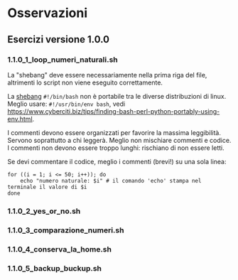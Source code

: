 # Osservazioni 

## Esercizi versione 1.0.0


### 1.1.0_1_loop_numeri_naturali.sh

La "shebang" deve essere necessariamente nella prima riga del file, altrimenti lo script non viene eseguito correttamente.

La [shebang](https://bash.cyberciti.biz/guide/Shebang) `#!/bin/bash` non è portabile tra le diverse distribuzioni di linux. Meglio usare: `#!/usr/bin/env bash`, vedi https://www.cyberciti.biz/tips/finding-bash-perl-python-portably-using-env.html.

I commenti devono essere organizzati per favorire la massima leggibilità. Servono soprattutto a chi leggerà.
Meglio non mischiare commenti e codice. I commenti non devono essere troppo lunghi: rischiano di non essere letti.

Se devi commentare il codice, meglio i commenti (brevi!) su una sola linea:

```
for ((i = 1; i <= 50; i++)); do
    echo "numero naturale: $i" # il comando 'echo' stampa nel terminale il valore di $i
done
```

### 1.1.0_2_yes_or_no.sh

### 1.1.0_3_comparazione_numeri.sh

### 1.1.0_4_conserva_la_home.sh

### 1.1.0_5_backup_buckup.sh










